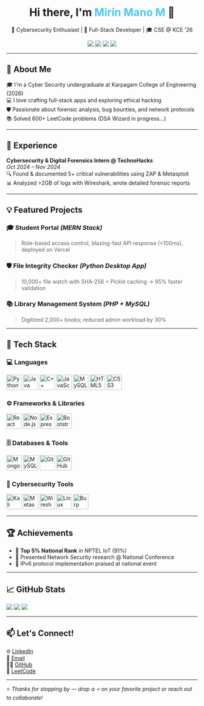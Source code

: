 <h1 align="center">Hi there, I'm <span style="color:#4cc9f0;">Mirin Mano M</span> 👋</h1>
<p align="center">🚀 Cybersecurity Enthusiast | 🧠 Full-Stack Developer | 🎓 CSE @ KCE '26</p>

<p align="center">
  <a href="mailto:mirinmano@gmail.com"><img src="https://img.shields.io/badge/-Email-D14836?style=for-the-badge&logo=gmail&logoColor=white"/></a>
  <a href="https://www.linkedin.com/in/mirin-mano-m-03708326a/"><img src="https://img.shields.io/badge/-LinkedIn-0A66C2?style=for-the-badge&logo=linkedin&logoColor=white"/></a>
  <a href="https://github.com/Mirinmano"><img src="https://img.shields.io/badge/-GitHub-181717?style=for-the-badge&logo=github&logoColor=white"/></a>
  <a href="https://leetcode.com/u/Mirin_Mano_M"><img src="https://img.shields.io/badge/-LeetCode-FFA116?style=for-the-badge&logo=leetcode&logoColor=black"/></a>
</p>

---

## 🧠 About Me

🎓 I'm a Cyber Security undergraduate at Karpagam College of Engineering (2026)  
💻 I love crafting full-stack apps and exploring ethical hacking  
🛡️ Passionate about forensic analysis, bug bounties, and network protocols  
📚 Solved 600+ LeetCode problems (DSA Wizard in progress...)

---

## 💼 Experience

**Cybersecurity & Digital Forensics Intern @ TechnoHacks**  
*Oct 2024 – Nov 2024*  
🔍 Found & documented 5+ critical vulnerabilities using ZAP & Metasploit  
📊 Analyzed >2GB of logs with Wireshark, wrote detailed forensic reports

---

## 💡 Featured Projects

### 🎓 Student Portal *(MERN Stack)*
> Role-based access control, blazing-fast API response (<100ms), deployed on Vercel

### 🛡️ File Integrity Checker *(Python Desktop App)*
> 10,000+ file watch with SHA-256 + Pickle caching → 95% faster validation

### 📚 Library Management System *(PHP + MySQL)*
> Digitized 2,000+ books; reduced admin workload by 30%

---

## 🧰 Tech Stack

### 💻 Languages  
<p align="left">
  <img src="https://cdn.jsdelivr.net/gh/devicons/devicon/icons/python/python-original.svg" height="40" width="40" alt="Python"/>
  <img src="https://cdn.jsdelivr.net/gh/devicons/devicon/icons/java/java-original.svg" height="40" width="40" alt="Java"/>
  <img src="https://cdn.jsdelivr.net/gh/devicons/devicon/icons/cplusplus/cplusplus-original.svg" height="40" width="40" alt="C++"/>
  <img src="https://cdn.jsdelivr.net/gh/devicons/devicon/icons/javascript/javascript-original.svg" height="40" width="40" alt="JavaScript"/>
  <img src="https://cdn.jsdelivr.net/gh/devicons/devicon/icons/mysql/mysql-original.svg" height="40" width="40" alt="MySQL"/>
  <img src="https://cdn.jsdelivr.net/gh/devicons/devicon/icons/html5/html5-original.svg" height="40" width="40" alt="HTML5"/>
  <img src="https://cdn.jsdelivr.net/gh/devicons/devicon/icons/css3/css3-original.svg" height="40" width="40" alt="CSS3"/>
</p>

### ⚙️ Frameworks & Libraries  
<p align="left">
  <img src="https://cdn.jsdelivr.net/gh/devicons/devicon/icons/react/react-original.svg" height="40" width="40" alt="React"/>
  <img src="https://cdn.jsdelivr.net/gh/devicons/devicon/icons/nodejs/nodejs-original.svg" height="40" width="40" alt="Node.js"/>
  <img src="https://cdn.jsdelivr.net/gh/devicons/devicon/icons/express/express-original.svg" height="40" width="40" alt="Express.js"/>
  <img src="https://cdn.jsdelivr.net/gh/devicons/devicon/icons/bootstrap/bootstrap-plain.svg" height="40" width="40" alt="Bootstrap"/>
</p>

### 🗄️ Databases & Tools  
<p align="left">
  <img src="https://cdn.jsdelivr.net/gh/devicons/devicon/icons/mongodb/mongodb-original.svg" height="40" width="40" alt="MongoDB"/>
  <img src="https://cdn.jsdelivr.net/gh/devicons/devicon/icons/mysql/mysql-original-wordmark.svg" height="40" width="40" alt="MySQL"/>
  <img src="https://cdn.jsdelivr.net/gh/devicons/devicon/icons/git/git-original.svg" height="40" width="40" alt="Git"/>
  <img src="https://cdn.jsdelivr.net/gh/devicons/devicon/icons/github/github-original.svg" height="40" width="40" alt="GitHub"/>
</p>

### 🔐 Cybersecurity Tools  
<p align="left">
  <img src="https://cdn.simpleicons.org/kalilinux/557C94" height="40" title="Kali Linux" />
  <img src="https://cdn.simpleicons.org/metasploit/3B9BCF" height="40" title="Metasploit" />
  <img src="https://cdn.simpleicons.org/wireshark/1679A7" height="40" title="Wireshark" />
  <img src="https://cdn.simpleicons.org/linux/000000" height="40" title="Linux" />
  <img src="https://cdn.simpleicons.org/burpsuite/ff6600" height="40" title="Burp Suite" />
</p>

---

## 🏆 Achievements

- 🥇 **Top 5% National Rank** in NPTEL IoT (91%)  
- 📜 Presented Network Security research @ National Conference  
- 🧪 IPv6 protocol implementation praised at national event  

---

## 📈 GitHub Stats

![](https://github-readme-stats.vercel.app/api?username=Mirinmano&theme=dark&hide_border=false&include_all_commits=false&count_private=false)
![](https://github-readme-stats.vercel.app/api/top-langs/?username=Mirinmano&theme=dark&hide_border=false&include_all_commits=false&count_private=false&layout=compact)
![](https://nirzak-streak-stats.vercel.app/?user=Mirinmano&theme=dark&hide_border=false)

---

## 📫 Let's Connect!

🌐 [LinkedIn](https://www.linkedin.com/in/mirin-mano-m-03708326a/)  
📧 [Email](mailto:mirinmano@gmail.com)  
👨‍💻 [GitHub](https://github.com/Mirinmano)  
🎯 [LeetCode](https://leetcode.com/u/Mirin_Mano_M)

---

⭐ *Thanks for stopping by — drop a ⭐ on your favorite project or reach out to collaborate!*
